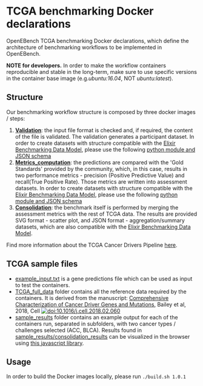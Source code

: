 # TCGA benchmarking Docker declarations

OpenEBench TCGA benchmarking Docker declarations, which define the architecture of benchmarking workflows to be implemented in OpenEBench.

**NOTE for developers.** In order to make the workflow containers reproducible and stable in the long-term, make sure to use specific versions in the container base image (e.g.*ubuntu:16.04*, NOT *ubuntu:latest*).

## Structure
Our benchmarking workflow structure is composed by three docker images / steps:
1. [**Validation**](./tcga_validation):
the input file format is checked and, if required, the content of the file is validated. The validation generates a
participant dataset. In order to create datasets with structure compatible with the [Elixir
    Benchmarking Data Model](https://github.com/inab/benchmarking-data-model), please use the following [python module and JSON schema](./tcga_validation/JSON_templates)
2. [**Metrics_computation**](./tcga_metrics):
the predictions are compared with the 'Gold Standards' provided by the community, which, in this case, results in two
performance metrics - precision (Positive Predictive Value) and recall(True Positive Rate). Those metrics are written
into assessment datasets. In order to create datasets with structure compatible with the [Elixir
    Benchmarking Data Model](https://github.com/inab/benchmarking-data-model), please use the following [python module and JSON schema](./tcga_metrics/JSON_templates)
3. [**Consolidation**](./tcga_consolidation):
the benchmark itself is performed by merging the assessment metrics with the rest of TCGA data. The results are provided
SVG format - scatter plot, and JSON format - aggregation/summary datasets, which are also compatible with the [Elixir
    Benchmarking Data Model](https://github.com/inab/benchmarking-data-model).

Find more information about the TCGA Cancer Drivers Pipeline [here](https://github.com/inab/TCGA_benchmarking_workflow).

## TCGA sample files
* [example_input.txt](./example_input.txt) is a gene predictions file which can be used as input to test the containers.
* [TCGA_full_data](./TCGA_full_data) folder contains all the reference data required by the containers. It is derived from the manuscript:
[Comprehensive Characterization of Cancer Driver Genes and Mutations](https://www.cell.com/cell/fulltext/S0092-8674%2818%2930237-X?code=cell-site), Bailey et al, 2018, Cell [![doi:10.1016/j.cell.2018.02.060](https://img.shields.io/badge/doi-10.1016%2Fj.cell.2018.02.060-green.svg)](https://doi.org/10.1016/j.cell.2018.02.060)
* [sample_results](./sample_results) folder contains an example output for each of the containers run, separated in subfolders, with two cancer types / challenges selected (ACC, BLCA). Results found in [sample_results/consolidation_results](./sample_results/consolidation_results) can be visualized in the browser using [this javascript library](https://github.com/inab/benchmarking_workflows_results_visualizer).


## Usage
In order to build the Docker images locally, please run `./build.sh 1.0.1`
